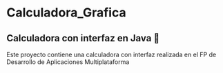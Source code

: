 # Calculadora_Grafica
## Calculadora con interfaz en Java 🧮
Este proyecto contiene una calculadora con interfaz realizada en el FP de Desarrollo de Aplicaciones Multiplataforma
